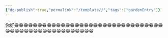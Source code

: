 ```yaml
---
{"dg-publish":true,"permalink":"/template//","tags":["gardenEntry"]}
---
```


你好😁😁😁😁😁😁😁😁😁😁😁😁😁😁😁😁😁😁😁😁😁😁😁😁😁😁😁😁😁😁😁😁😁😁😁😁😁😁😁😁😁😁😁😁😁😁😁😁😁😁😁